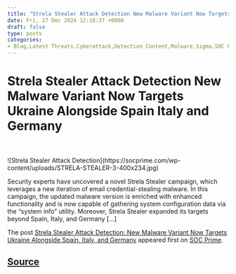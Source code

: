 ```yaml
---
title: "Strela Stealer Attack Detection New Malware Variant Now Targets Ukraine Alongside Spain Italy and Germany"
date: Fri, 27 Dec 2024 12:18:37 +0000
draft: false
type: posts
categories: 
- Blog,Latest Threats,Cyberattack,Detection Content,Malware,Sigma,SOC Prime Platform,Threat Detection Marketplace,Threat Hunting Content
---
```

# Strela Stealer Attack Detection New Malware Variant Now Targets Ukraine Alongside Spain Italy and Germany

<br/>

<br/>
![Strela Stealer Attack Detection](https://socprime.com/wp-content/uploads/STRELA-STEALER-3-400x234.jpg)

Security experts have uncovered a novel Strela Stealer campaign, which leverages a new iteration of email credential-stealing malware. In this campaign, the updated malware version is enriched with enhanced functionality and is now capable of gathering system configuration data via the “system info” utility. Moreover, Strela Stealer expanded its targets beyond Spain, Italy, and Germany \[…\]

The post [Strela Stealer Attack Detection: New Malware Variant Now Targets Ukraine Alongside Spain, Italy, and Germany](https://socprime.com/blog/strela-stealer-attack-detection/) appeared first on [SOC Prime](https://socprime.com).

[Source](https://socprime.com/blog/strela-stealer-attack-detection/)
<br/>
---
